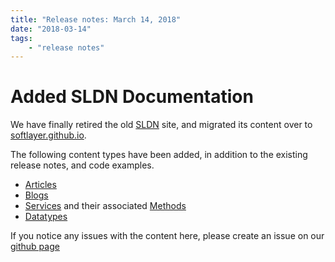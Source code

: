```yaml
---
title: "Release notes: March 14, 2018"
date: "2018-03-14"
tags:
    - "release notes"
---
```


# Added SLDN Documentation
We have finally retired the old [SLDN](https://sldn.softlayer.com) site, and migrated its content over to [softlayer.github.io](https://softlayer.github.io). 

The following content types have been added, in addition to the existing release notes, and code examples.

* [Articles](https://softlayer.github.io/article/)
* [Blogs](https://softlayer.github.io/blog/)
* [Services](https://softlayer.github.io/tags/service/) and their associated [Methods](https://softlayer.github.io/tags/method/)
* [Datatypes](https://softlayer.github.io/tags/datatype/)

If you notice any issues with the content here, please create an issue on our [github page](https://github.com/softlayer/softlayer.github.io/issues)

